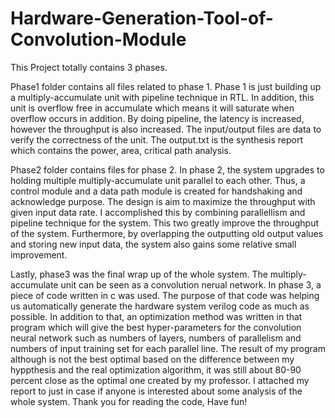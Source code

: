 # Hardware-Generation-Tool-of-Convolution-Module


This Project totally contains 3 phases.

Phase1 folder contains all files related to phase 1. Phase 1 is just building up a multiply-accumulate unit with pipeline technique in RTL. In addition, this unit is overflow free in accumulate which means it will saturate when overflow occurs in addition. By doing pipeline, the latency is increased, however the throughput is also increased. The input/output files are data to verify the correctness of the unit. The output.txt is the synthesis report which contains the power, area, critical path analysis.


Phase2 folder contains files for phase 2. In phase 2, the system upgrades to holding multiple multiply-accumulate unit parallel to each other. Thus, a control module and a data path module is created for handshaking and acknowledge purpose.
The design is aim to maximize the throughput with given input data rate. I accomplished this by combining parallellism and pipeline technique for the system. This two greatly improve the throughput of the system. Furthermore, by overlapping the outputting old output values and storing new input data, the system also gains some relative small improvement.

Lastly, phase3 was the final wrap up of the whole system. The multiply-accumulate unit can be seen as a convolution nerual network. In phase 3, a piece of code written in c was used. The purpose of that code was helping us automatically generate the hardware system verilog code as much as possible. In addition to that, an optimization method was written in that program which will give the best hyper-parameters for the convolution neural network such as numbers of layers, numbers of parallelism and numbers of input training set for each parallel line. The result of my program although is not the best optimal based on the difference between my hyppthesis and the real optimization algorithm, it was still about 80-90 percent close as the optimal one created by my professor. I attached my report to just in case if anyone is interested about some analysis of the whole system. Thank you for reading the code, Have fun!
